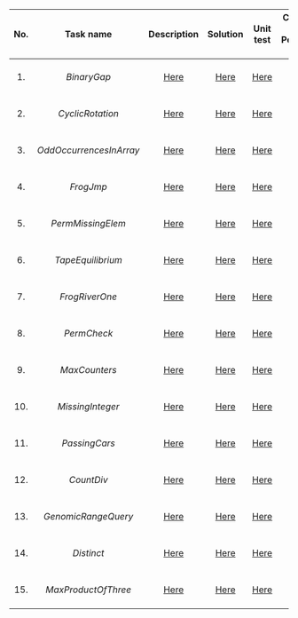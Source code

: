 | No. |        Task name        |                                        Description                                        |                                                 Solution                                                  |                                                   Unit test                                                   | Correctness / Performance / Score |
|:---:|:-----------------------:|:-----------------------------------------------------------------------------------------:|:---------------------------------------------------------------------------------------------------------:|:-------------------------------------------------------------------------------------------------------------:|:---------------------------------:|
| 1.  |       _BinaryGap_       |       [Here](https://app.codility.com/programmers/lessons/1-iterations/binary_gap/)       |       [Here](https://github.com/msrokaw/algorithmic-tasks/blob/master/src/main/java/BinaryGap.java)       |       [Here](https://github.com/msrokaw/algorithmic-tasks/blob/master/src/test/java/BinaryGapTest.java)       |        100% / 100% / 100%         |
| 2.  |    _CyclicRotation_     |      [Here](https://app.codility.com/programmers/lessons/2-arrays/cyclic_rotation/)       |    [Here](https://github.com/msrokaw/algorithmic-tasks/blob/master/src/main/java/CyclicRotation.java)     |    [Here](https://github.com/msrokaw/algorithmic-tasks/blob/master/src/test/java/CyclicRotationTest.java)     |        100% / 100% / 100%         |
| 3.  | _OddOccurrencesInArray_ |  [Here](https://app.codility.com/programmers/lessons/2-arrays/odd_occurrences_in_array/)  | [Here](https://github.com/msrokaw/algorithmic-tasks/blob/master/src/main/java/OddOccurrencesInArray.java) | [Here](https://github.com/msrokaw/algorithmic-tasks/blob/master/src/test/java/OddOccurrencesInArrayTest.java) |        100% / 100% / 100%         |
| 4.  |        _FrogJmp_        |     [Here](https://app.codility.com/programmers/lessons/3-time_complexity/frog_jmp/)      |        [Here](https://github.com/msrokaw/algorithmic-tasks/blob/master/src/main/java/FrogJmp.java)        |        [Here](https://github.com/msrokaw/algorithmic-tasks/blob/master/src/test/java/FrogJmpTest.java)        |        100% / 100% / 100%         |
| 5.  |    _PermMissingElem_    | [Here](https://app.codility.com/programmers/lessons/3-time_complexity/perm_missing_elem/) |    [Here](https://github.com/msrokaw/algorithmic-tasks/blob/master/src/main/java/PermMissingElem.java)    |    [Here](https://github.com/msrokaw/algorithmic-tasks/blob/master/src/test/java/PermMissingElemTest.java)    |        100% / 100% / 100%         |
| 6.  |    _TapeEquilibrium_    | [Here](https://app.codility.com/programmers/lessons/3-time_complexity/tape_equilibrium/)  |    [Here](https://github.com/msrokaw/algorithmic-tasks/blob/master/src/main/java/TapeEquilibrium.java)    |    [Here](https://github.com/msrokaw/algorithmic-tasks/blob/master/src/test/java/TapeEquilibriumTest.java)    |        100% / 100% / 100%         |
| 7.  |     _FrogRiverOne_      | [Here](https://app.codility.com/programmers/lessons/4-counting_elements/frog_river_one/)  |     [Here](https://github.com/msrokaw/algorithmic-tasks/blob/master/src/main/java/FrogRiverOne.java)      |     [Here](https://github.com/msrokaw/algorithmic-tasks/blob/master/src/test/java/FrogRiverOneTest.java)      |        100% / 100% / 100%         |
| 8.  |       _PermCheck_       |   [Here](https://app.codility.com/programmers/lessons/4-counting_elements/perm_check/)    |       [Here](https://github.com/msrokaw/algorithmic-tasks/blob/master/src/main/java/PermCheck.java)       |       [Here](https://github.com/msrokaw/algorithmic-tasks/blob/master/src/test/java/PermCheckTest.java)       |        100% / 100% / 100%         |
| 9.  |      _MaxCounters_      |  [Here](https://app.codility.com/programmers/lessons/4-counting_elements/max_counters/)   |      [Here](https://github.com/msrokaw/algorithmic-tasks/blob/master/src/main/java/MaxCounters.java)      |      [Here](https://github.com/msrokaw/algorithmic-tasks/blob/master/src/test/java/MaxCountersTest.java)      |        100% / 100% / 100%         |
| 10. |    _MissingInteger_     | [Here](https://app.codility.com/programmers/lessons/4-counting_elements/missing_integer/) |    [Here](https://github.com/msrokaw/algorithmic-tasks/blob/master/src/main/java/MissingInteger.java)     |    [Here](https://github.com/msrokaw/algorithmic-tasks/blob/master/src/test/java/MissingIntegerTest.java)     |        100% / 100% / 100%         |
| 11. |      _PassingCars_      |     [Here](https://app.codility.com/programmers/lessons/5-prefix_sums/passing_cars/)      |      [Here](https://github.com/msrokaw/algorithmic-tasks/blob/master/src/main/java/PassingCars.java)      |      [Here](https://github.com/msrokaw/algorithmic-tasks/blob/master/src/test/java/PassingCarsTest.java)      |        100% / 100% / 100%         |
| 12. |       _CountDiv_        |       [Here](https://app.codility.com/programmers/lessons/5-prefix_sums/count_div/)       |       [Here](https://github.com/msrokaw/algorithmic-tasks/blob/master/src/main/java/CountDiv.java)        |       [Here](https://github.com/msrokaw/algorithmic-tasks/blob/master/src/test/java/CountDivTest.java)        |        100% / 100% / 100%         |
| 13. |   _GenomicRangeQuery_   |  [Here](https://app.codility.com/programmers/lessons/5-prefix_sums/genomic_range_query/)  |   [Here](https://github.com/msrokaw/algorithmic-tasks/blob/master/src/main/java/GenomicRangeQuery.java)   |   [Here](https://github.com/msrokaw/algorithmic-tasks/blob/master/src/test/java/GenomicRangeQueryTest.java)   |        100% / 100% / 100%         |
| 14. |       _Distinct_        |         [Here](https://app.codility.com/programmers/lessons/6-sorting/distinct/)          |       [Here](https://github.com/msrokaw/algorithmic-tasks/blob/master/src/main/java/Distinct.java)        |       [Here](https://github.com/msrokaw/algorithmic-tasks/blob/master/src/test/java/DistinctTest.java)        |        100% / 100% / 100%         |
| 15. |   _MaxProductOfThree_   |   [Here](https://app.codility.com/programmers/lessons/6-sorting/max_product_of_three/)    |   [Here](https://github.com/msrokaw/algorithmic-tasks/blob/master/src/main/java/MaxProductOfThree.java)   |   [Here](https://github.com/msrokaw/algorithmic-tasks/blob/master/src/test/java/MaxProductOfThreeTest.java)   |        100% / 100% / 100%         |